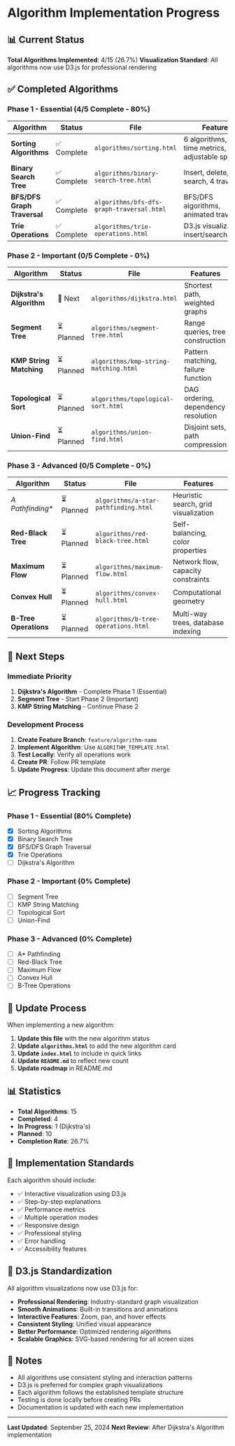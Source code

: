 # Algorithm Implementation Progress

## 📊 Current Status

**Total Algorithms Implemented**: 4/15 (26.7%)
**Visualization Standard**: All algorithms now use D3.js for professional rendering

## ✅ Completed Algorithms

### Phase 1 - Essential (4/5 Complete - 80%)

| Algorithm | Status | File | Features |
|-----------|--------|------|----------|
| **Sorting Algorithms** | ✅ Complete | `algorithms/sorting.html` | 6 algorithms, real-time metrics, adjustable speed |
| **Binary Search Tree** | ✅ Complete | `algorithms/binary-search-tree.html` | Insert, delete, search, 4 traversals |
| **BFS/DFS Graph Traversal** | ✅ Complete | `algorithms/bfs-dfs-graph-traversal.html` | BFS/DFS algorithms, animated traversal |
| **Trie Operations** | ✅ Complete | `algorithms/trie-operations.html` | D3.js visualization, insert/search/delete |

### Phase 2 - Important (0/5 Complete - 0%)

| Algorithm | Status | File | Features |
|-----------|--------|------|----------|
| **Dijkstra's Algorithm** | 🔄 Next | `algorithms/dijkstra.html` | Shortest path, weighted graphs |
| **Segment Tree** | ⏳ Planned | `algorithms/segment-tree.html` | Range queries, tree construction |
| **KMP String Matching** | ⏳ Planned | `algorithms/kmp-string-matching.html` | Pattern matching, failure function |
| **Topological Sort** | ⏳ Planned | `algorithms/topological-sort.html` | DAG ordering, dependency resolution |
| **Union-Find** | ⏳ Planned | `algorithms/union-find.html` | Disjoint sets, path compression |

### Phase 3 - Advanced (0/5 Complete - 0%)

| Algorithm | Status | File | Features |
|-----------|--------|------|----------|
| **A* Pathfinding** | ⏳ Planned | `algorithms/a-star-pathfinding.html` | Heuristic search, grid visualization |
| **Red-Black Tree** | ⏳ Planned | `algorithms/red-black-tree.html` | Self-balancing, color properties |
| **Maximum Flow** | ⏳ Planned | `algorithms/maximum-flow.html` | Network flow, capacity constraints |
| **Convex Hull** | ⏳ Planned | `algorithms/convex-hull.html` | Computational geometry |
| **B-Tree Operations** | ⏳ Planned | `algorithms/b-tree-operations.html` | Multi-way trees, database indexing |

## 🎯 Next Steps

### Immediate Priority
1. **Dijkstra's Algorithm** - Complete Phase 1 (Essential)
2. **Segment Tree** - Start Phase 2 (Important)
3. **KMP String Matching** - Continue Phase 2

### Development Process
1. **Create Feature Branch**: `feature/algorithm-name`
2. **Implement Algorithm**: Use `ALGORITHM_TEMPLATE.html`
3. **Test Locally**: Verify all operations work
4. **Create PR**: Follow PR template
5. **Update Progress**: Update this document after merge

## 📈 Progress Tracking

### Phase 1 - Essential (80% Complete)
- [x] Sorting Algorithms
- [x] Binary Search Tree
- [x] BFS/DFS Graph Traversal
- [x] Trie Operations
- [ ] Dijkstra's Algorithm

### Phase 2 - Important (0% Complete)
- [ ] Segment Tree
- [ ] KMP String Matching
- [ ] Topological Sort
- [ ] Union-Find

### Phase 3 - Advanced (0% Complete)
- [ ] A* Pathfinding
- [ ] Red-Black Tree
- [ ] Maximum Flow
- [ ] Convex Hull
- [ ] B-Tree Operations

## 🔄 Update Process

When implementing a new algorithm:

1. **Update this file** with the new algorithm status
2. **Update `algorithms.html`** to add the new algorithm card
3. **Update `index.html`** to include in quick links
4. **Update `README.md`** to reflect new count
5. **Update roadmap** in README.md

## 📊 Statistics

- **Total Algorithms**: 15
- **Completed**: 4
- **In Progress**: 1 (Dijkstra's)
- **Planned**: 10
- **Completion Rate**: 26.7%

## 🎨 Implementation Standards

Each algorithm should include:
- ✅ Interactive visualization using D3.js
- ✅ Step-by-step explanations
- ✅ Performance metrics
- ✅ Multiple operation modes
- ✅ Responsive design
- ✅ Professional styling
- ✅ Error handling
- ✅ Accessibility features

## 🚀 D3.js Standardization

All algorithm visualizations now use D3.js for:
- **Professional Rendering**: Industry-standard graph visualization
- **Smooth Animations**: Built-in transitions and animations
- **Interactive Features**: Zoom, pan, and hover effects
- **Consistent Styling**: Unified visual appearance
- **Better Performance**: Optimized rendering algorithms
- **Scalable Graphics**: SVG-based rendering for all screen sizes

## 📝 Notes

- All algorithms use consistent styling and interaction patterns
- D3.js is preferred for complex graph visualizations
- Each algorithm follows the established template structure
- Testing is done locally before creating PRs
- Documentation is updated with each new implementation

---

**Last Updated**: September 25, 2024
**Next Review**: After Dijkstra's Algorithm implementation
